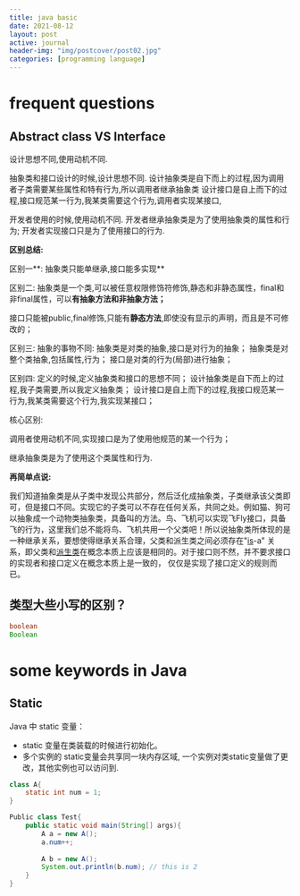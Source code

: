 ```yaml
---
title: java basic
date: 2021-08-12
layout: post
active: journal
header-img: "img/postcover/post02.jpg"
categories: [programming language]
---
```


# frequent questions

## Abstract class VS Interface

设计思想不同,使用动机不同.

抽象类和接口设计的时候,设计思想不同. 设计抽象类是自下而上的过程,因为调用者子类需要某些属性和特有行为,所以调用者继承抽象类 设计接口是自上而下的过程,接口规范某一行为,我某类需要这个行为,调用者实现某接口, 

开发者使用的时候,使用动机不同. 开发者继承抽象类是为了使用抽象类的属性和行为; 开发者实现接口只是为了使用接口的行为.

**区别总结:**

区别一**: 抽象类只能单继承,接口能多实现**

区别二: 抽象类是一个类,可以被任意权限修饰符修饰,静态和非静态属性，final和非final属性，可以**有抽象方法和非抽象方法；**

接口只能被public,final修饰,只能有**静态方法**,即使没有显示的声明，而且是不可修改的；

区别三: 抽象的事物不同:   抽象类是对类的抽象,接口是对行为的抽象； 		 	  抽象类是对整个类抽象,包括属性,行为； 		 	  接口是对类的行为(局部)进行抽象；

区别四: 定义的时候,定义抽象类和接口的思想不同； 		          设计抽象类是自下而上的过程,我子类需要,所以我定义抽象类； 		          设计接口是自上而下的过程,我接口规范某一行为,我某类需要这个行为,我实现某接口；



核心区别:

调用者使用动机不同,实现接口是为了使用他规范的某一个行为；

 继承抽象类是为了使用这个类属性和行为.



**再简单点说:**

我们知道抽象类是从子类中发现公共部分，然后泛化成抽象类，子类继承该父类即可，但是接口不同。实现它的子类可以不存在任何关系，共同之处。例如猫、狗可以抽象成一个动物类抽象类，具备叫的方法。鸟、飞机可以实现飞Fly接口，具备飞的行为，这里我们总不能将鸟、飞机共用一个父类吧！所以说抽象类所体现的是一种继承关系，要想使得继承关系合理，父类和派生类之间必须存在"[is](https://link.zhihu.com/?target=http%3A//www.mydown.com/soft/network/chat/475/444475.shtml)-a" 关系，即父类和[派生类](https://www.zhihu.com/search?q=派生类&search_source=Entity&hybrid_search_source=Entity&hybrid_search_extra={"sourceType"%3A"answer"%2C"sourceId"%3A117886746})在概念本质上应该是相同的。对于接口则不然，并不要求接口的实现者和接口定义在概念本质上是一致的， 仅仅是实现了接口定义的规则而已。



## 类型大些小写的区别？

```java
boolean
Boolean
```



# some keywords in Java

## Static

Java 中 static 变量：

-  static 变量在类装载的时候进行初始化。
-  多个实例的 static变量会共享同一块内存区域, 一个实例对类static变量做了更改，其他实例也可以访问到.

```java
class A{
    static int num = 1;
}

Public class Test{
    public static void main(String[] args){
        A a = new A();
        a.num++;
        
        A b = new A();
        System.out.println(b.num); // this is 2
    }
}
```

